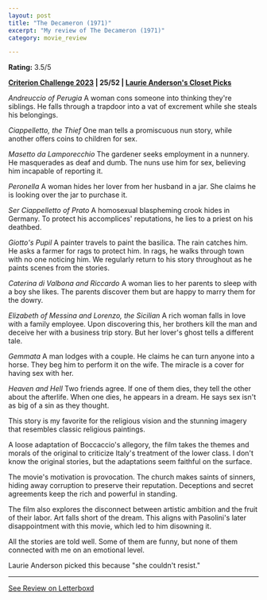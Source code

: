 ```yaml
---
layout: post
title: "The Decameron (1971)"
excerpt: "My review of The Decameron (1971)"
category: movie_review

---
```


**Rating:** 3.5/5

<b><a href="https://boxd.it/pXW6q/detail" rel="nofollow">Criterion Challenge 2023</a> | 25/52 | <a href="https://boxd.it/iYvcK" rel="nofollow">Laurie Anderson's Closet Picks</a></b>

<i>Andreuccio of Perugia</i>
A woman cons someone into thinking they're siblings. He falls through a trapdoor into a vat of excrement while she steals his belongings.


<i>Ciappelletto, the Thief</i>
One man tells a promiscuous nun story, while another offers coins to children for sex.


<i>Masetto da Lamporecchio</i>
The gardener seeks employment in a nunnery. He masquerades as deaf and dumb. The nuns use him for sex, believing him incapable of reporting it.


<i>Peronella</i>
A woman hides her lover from her husband in a jar. She claims he is looking over the jar to purchase it.


<i>Ser Ciappelletto of Prato</i>
A homosexual blaspheming crook hides in Germany. To protect his accomplices' reputations, he lies to a priest on his deathbed.


<i>Giotto's Pupil</i>
A painter travels to paint the basilica. The rain catches him. He asks a farmer for rags to protect him. In rags, he walks through town with no one noticing him. We regularly return to his story throughout as he paints scenes from the stories.


<i>Caterina di Valbona and Riccardo</i>
A woman lies to her parents to sleep with a boy she likes. The parents discover them but are happy to marry them for the dowry.


<i>Elizabeth of Messina and Lorenzo, the Sicilian</i>
A rich woman falls in love with a family employee. Upon discovering this, her brothers kill the man and deceive her with a business trip story. But her lover's ghost tells a different tale.


<i>Gemmata</i>
A man lodges with a couple. He claims he can turn anyone into a horse. They beg him to perform it on the wife. The miracle is a cover for having sex with her.


<i>Heaven and Hell</i>
Two friends agree. If one of them dies, they tell the other about the afterlife. When one dies, he appears in a dream. He says sex isn't as big of a sin as they thought.

This story is my favorite for the religious vision and the stunning imagery that resembles classic religious paintings.


A loose adaptation of Boccaccio's allegory, the film takes the themes and morals of the original to criticize Italy's treatment of the lower class. I don't know the original stories, but the adaptations seem faithful on the surface.

The movie's motivation is provocation. The church makes saints of sinners, hiding away corruption to preserve their reputation. Deceptions and secret agreements keep the rich and powerful in standing.

The film also explores the disconnect between artistic ambition and the fruit of their labor. Art falls short of the dream. This aligns with Pasolini's later disappointment with this movie, which led to him disowning it.

All the stories are told well. Some of them are funny, but none of them connected with me on an emotional level.

Laurie Anderson picked this because "she couldn't resist."

<hr>

[See Review on Letterboxd](https://boxd.it/5diNSf)
